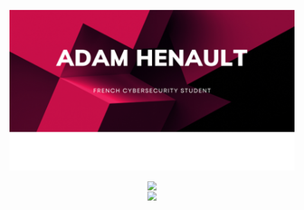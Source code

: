 ![Banner](https://github.com/adamhlt/adamhlt/blob/main/Ressource/banner.png)
<p align="center">
    <img align="center" src="https://github-readme-stats.vercel.app/api?username=adamhlt&show_icons=true&theme=dracula&hide_border=true" />
    <br>
    <img align="center" src="https://github-readme-stats.vercel.app/api/top-langs/?username=adamhlt&layout=compact&theme=dracula&hide_border=true" />
</p>
